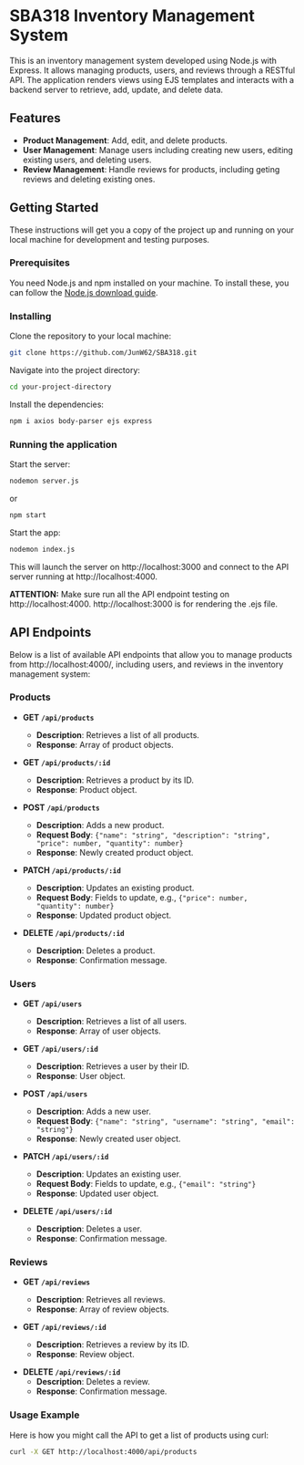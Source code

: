 # SBA318 Inventory Management System

This is an inventory management system developed using Node.js with Express. It allows managing products, users, and reviews through a RESTful API. The application renders views using EJS templates and interacts with a backend server to retrieve, add, update, and delete data.

## Features

- **Product Management**: Add, edit, and delete products.
- **User Management**: Manage users including creating new users, editing existing users, and deleting users.
- **Review Management**: Handle reviews for products, including geting reviews and deleting existing ones.

## Getting Started

These instructions will get you a copy of the project up and running on your local machine for development and testing purposes.

### Prerequisites

You need Node.js and npm installed on your machine. To install these, you can follow the [Node.js download guide](https://nodejs.org/en/download/).

### Installing

Clone the repository to your local machine:

```bash
git clone https://github.com/JunW62/SBA318.git
```

Navigate into the project directory:

```bash
cd your-project-directory
```

Install the dependencies:

```bash
npm i axios body-parser ejs express
```

### Running the application

Start the server:

```bash
nodemon server.js
```

or

```bash
npm start
```

Start the app:

```bash
nodemon index.js
```

This will launch the server on http://localhost:3000 and connect to the API server running at http://localhost:4000.

**ATTENTION:** Make sure run all the API endpoint testing on http://localhost:4000. http://localhost:3000 is for rendering the .ejs file.

## API Endpoints

Below is a list of available API endpoints that allow you to manage products from http://localhost:4000/, including users, and reviews in the inventory management system:

### Products

- **GET `/api/products`**

  - **Description**: Retrieves a list of all products.
  - **Response**: Array of product objects.

- **GET `/api/products/:id`**

  - **Description**: Retrieves a product by its ID.
  - **Response**: Product object.

- **POST `/api/products`**

  - **Description**: Adds a new product.
  - **Request Body**: `{"name": "string", "description": "string", "price": number, "quantity": number}`
  - **Response**: Newly created product object.

- **PATCH `/api/products/:id`**

  - **Description**: Updates an existing product.
  - **Request Body**: Fields to update, e.g., `{"price": number, "quantity": number}`
  - **Response**: Updated product object.

- **DELETE `/api/products/:id`**
  - **Description**: Deletes a product.
  - **Response**: Confirmation message.

### Users

- **GET `/api/users`**

  - **Description**: Retrieves a list of all users.
  - **Response**: Array of user objects.

- **GET `/api/users/:id`**

  - **Description**: Retrieves a user by their ID.
  - **Response**: User object.

- **POST `/api/users`**

  - **Description**: Adds a new user.
  - **Request Body**: `{"name": "string", "username": "string", "email": "string"}`
  - **Response**: Newly created user object.

- **PATCH `/api/users/:id`**

  - **Description**: Updates an existing user.
  - **Request Body**: Fields to update, e.g., `{"email": "string"}`
  - **Response**: Updated user object.

- **DELETE `/api/users/:id`**
  - **Description**: Deletes a user.
  - **Response**: Confirmation message.

### Reviews

- **GET `/api/reviews`**

  - **Description**: Retrieves all reviews.
  - **Response**: Array of review objects.

- **GET `/api/reviews/:id`**

  - **Description**: Retrieves a review by its ID.
  - **Response**: Review object.

* **DELETE `/api/reviews/:id`**
  - **Description**: Deletes a review.
  - **Response**: Confirmation message.

### Usage Example

Here is how you might call the API to get a list of products using curl:

```bash
curl -X GET http://localhost:4000/api/products
```
